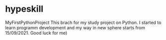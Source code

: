 # hypeskill
MyFirstPythonProject
This brach for my study project on Python.
I started to learn programm development and my way in new sphere starts from 15/09/2021.
Good luck for me)
